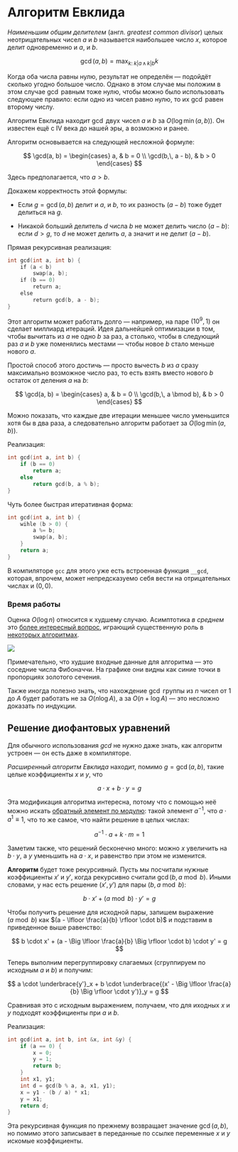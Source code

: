 # Алгоритм Евклида

*Наименьшим общим делителем* (англ. *greatest common divisor*) целых неотрицательных чисел $a$ и $b$ называется наибольшее число $x$, которое делит одновременно и $a$, и $b$.

$$
\gcd(a, b) = \max_{k: \; k|a \, \land \, k | b} k
$$

Когда оба числа равны нулю, результат не определён — подойдёт сколько угодно большое число. Однако в этом случае мы положим в этом случае $\gcd$ равным тоже нулю, чтобы можно было использовать следующее правило: если одно из чисел равно нулю, то их $\gcd$ равен второму числу.

Алгоритм Евклида находит $\gcd$ двух чисел $a$ и $b$ за $O(\log \min(a, b))$. Он известен ещё с IV века до нашей эры, а возможно и ранее.

Алгоритм основывается на следующей несложной формуле:

$$
\gcd(a, b) = \begin{cases}
a, & b = 0 \\
\gcd(b,\, a - b), & b > 0
\end{cases}
$$

Здесь предполагается, что $a > b$.

Докажем корректность этой формулы:

* Если $g = \gcd(a, b)$ делит и $a$, и $b$, то их разность $(a-b)$ тоже будет делиться на $g$.

* Никакой больший делитель $d$ числа $b$ не может делить число $(a-b)$: если $d > g$, то $d$ не может делить $a$, а значит и не делит $(a - b)$.

Прямая рекурсивная реализация:

```c++
int gcd(int a, int b) {
    if (a < b)
        swap(a, b);
    if (b == 0)
        return a;
    else
        return gcd(b, a - b);
}
```

Этот алгоритм может работать долго — например, на паре $(10^9, 1)$ он сделает миллиард итераций. Идея дальнейшей оптимизации в том, чтобы вычитать из $a$ не одно $b$ за раз, а столько, чтобы в следующий раз $a$ и $b$ уже поменялись местами — чтобы новое $b$ стало меньше нового $a$.

Простой способ этого достичь — просто вычесть $b$ из $a$ сразу максимально возможное число раз, то есть взять вместо нового $b$ остаток от деления $a$ на $b$:

$$
\gcd(a, b) = \begin{cases}
a, & b = 0 \\
\gcd(b,\, a \bmod b), & b > 0
\end{cases}
$$

Можно показать, что каждые две итерации меньшее число уменьшится хотя бы в два раза, а следовательно алгоритм работает за $O(\log \min (a, b))$.

Реализация:

```c++
int gcd(int a, int b) {
    if (b == 0)
        return a;
    else
        return gcd(b, a % b);
}
```

Чуть более быстрая итеративная форма:

```c++
int gcd(int a, int b) {
    wihle (b > 0) {
        a %= b;
        swap(a, b);
    }
    return a;
}
```

В компиляторе `gcc` для этого уже есть встроенная функция `__gcd`, которая, впрочем, может непредсказуемо себя вести на отрицательных числах и $(0, 0)$.

### Время работы

Оценка $O(\log n)$ относится к худшему случаю. Асимптотика *в среднем* это [более интересный вопрос](https://ru.wikipedia.org/wiki/%D0%90%D0%BB%D0%B3%D0%BE%D1%80%D0%B8%D1%82%D0%BC_%D0%95%D0%B2%D0%BA%D0%BB%D0%B8%D0%B4%D0%B0#%D0%92%D1%8B%D1%87%D0%B8%D1%81%D0%BB%D0%B8%D1%82%D0%B5%D0%BB%D1%8C%D0%BD%D0%B0%D1%8F_%D1%81%D0%BB%D0%BE%D0%B6%D0%BD%D0%BE%D1%81%D1%82%D1%8C_%D0%B0%D0%BB%D0%B3%D0%BE%D1%80%D0%B8%D1%82%D0%BC%D0%B0), играющий существенную роль в [некоторых алгоритмах](pollard).

![](https://upload.wikimedia.org/wikipedia/commons/thumb/8/85/Euclidean_Algorithm_Running_Time.svg/2560px-Euclidean_Algorithm_Running_Time.svg.png)

Примечательно, что худшие входные данные для алгоритма — это соседние числа Фибоначчи. На графике они видны как синие точки в пропорциях золотого сечения.

Также иногда полезно знать, что нахождение $\gcd$ группы из $n$ чисел от $1$ до $A$ будет работать не за $O(n \log A)$, а за $O(n + \log A)$ — это несложно доказать по индукции.

## Решение диофантовых уравнений

Для обычного использования $gcd$ не нужно даже знать, как алгоритм устроен — он есть даже в компиляторе.

*Расширенный алгоритм Евклида* находит, помимо $g = \gcd(a, b)$, такие целые коэффициенты $x$ и $y$, что

$$
a \cdot x + b \cdot y = g
$$

Эта модификация алгоритма интересна, потому что с помощью неё можно искать [обратный элемент по модулю](reciprocal): такой элемент $a^{-1}$, что $a \cdot a^{1} \equiv 1$, что то же самое, что найти решение в целых числах:

$$
a^{-1} \cdot a + k \cdot m = 1
$$

Заметим также, что решений бесконечно много: можно $x$ увеличить на $b \cdot y$, а $y$ уменьшить на $a \cdot x$, и равенство при этом не изменится.

**Алгоритм** будет тоже рекурсивный. Пусть мы посчитали нужные коэффициенты $x'$ и $y'$, когда рекурсивно считали $\gcd(b, a \bmod b)$. Иными словами, у нас есть решение $(x', y')$ для пары $(b, a \bmod b)$:

$$
b \cdot x' + (a \bmod b) \cdot y' = g
$$

Чтобы получить решение для исходной пары, запишем выражение $(a \bmod b)$ как $(a - \lfloor \frac{a}{b} \rfloor \cdot b)$ и подставим в приведенное выше равенство:

$$
b \cdot x' + (a - \Big \lfloor \frac{a}{b} \Big \rfloor \cdot b) \cdot y' = g
$$

Теперь выполним перегруппировку слагаемых (сгруппируем по исходным $a$ и $b$) и получим:

$$
a \cdot \underbrace{y'}_x + b \cdot \underbrace{(x' - \Big \lfloor \frac{a}{b} \Big \rfloor \cdot y')}_y = g
$$

Сравнивая это с исходным выражением, получаем, что для иходных $x$ и $y$ подходят коэффициенты при $a$ и $b$.

Реализация:

```c++
int gcd(int a, int b, int &x, int &y) {
    if (a == 0) {
        x = 0;
        y = 1;
        return b;
    }
    int x1, y1;
    int d = gcd(b % a, a, x1, y1);
    x = y1 - (b / a) * x1;
    y = x1;
    return d;
}
```

Эта рекурсивная функция по прежнему возвращает значение $\gcd(a, b)$, но помимо этого записывает в переданные по ссылке переменные $x$ и $y$ искомые коэффициенты.
